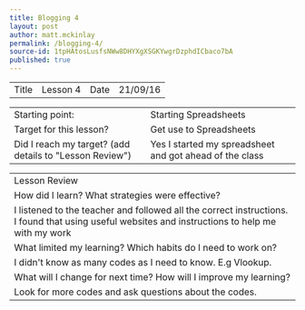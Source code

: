 ```yaml
---
title: Blogging 4
layout: post
author: matt.mckinlay
permalink: /blogging-4/
source-id: 1tpHAtosLusfsNWw8DHYXgXSGKYwgrDzphdICbaco7bA
published: true
---
```

<table>
  <tr>
    <td>Title</td>
    <td>Lesson 4</td>
    <td>Date</td>
    <td>21/09/16</td>
  </tr>
</table>


<table>
  <tr>
    <td>Starting point:</td>
    <td>Starting Spreadsheets</td>
  </tr>
  <tr>
    <td>Target for this lesson?</td>
    <td>Get use to Spreadsheets </td>
  </tr>
  <tr>
    <td>Did I reach my target? 
(add details to "Lesson Review")</td>
    <td>Yes I started my spreadsheet and got ahead of the class</td>
  </tr>
</table>


<table>
  <tr>
    <td>Lesson Review</td>
  </tr>
  <tr>
    <td>How did I learn? What strategies were effective? </td>
  </tr>
  <tr>
    <td>I listened to the teacher and followed all the correct instructions. I found that using useful websites and instructions to help me with my work </td>
  </tr>
  <tr>
    <td>What limited my learning? Which habits do I need to work on? </td>
  </tr>
  <tr>
    <td>I didn't know as many codes as I need to know. E.g Vlookup. </td>
  </tr>
  <tr>
    <td>What will I change for next time? How will I improve my learning?</td>
  </tr>
  <tr>
    <td>Look for more codes and ask questions about the codes. </td>
  </tr>
</table>


